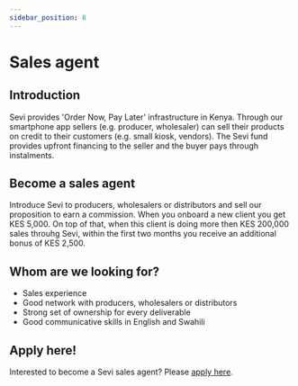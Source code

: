```yaml
---
sidebar_position: 8
---
```


# Sales agent

## Introduction
Sevi provides 'Order Now, Pay Later' infrastructure in Kenya. Through our smartphone app sellers (e.g. producer, wholesaler) can sell their products on credit to their customers (e.g. small kiosk, vendors). The Sevi fund provides upfront financing to the seller and the buyer pays through instalments. 

## Become a sales agent
Introduce Sevi to producers, wholesalers or distributors and sell our proposition to earn a commission. When you onboard a new client you get KES 5,000. On top of that, when this client is doing more then KES 200,000 sales throuhg Sevi, within the first two months you receive an additional bonus of KES 2,500. 

## Whom are we looking for?
- Sales experience
- Good network with producers, wholesalers or distributors 
- Strong set of ownership for every deliverable 
- Good communicative skills in English and Swahili 

## Apply here!
Interested to become a Sevi sales agent? Please [apply here](https://forms.gle/dVWQfhor3Vi8MYp17).